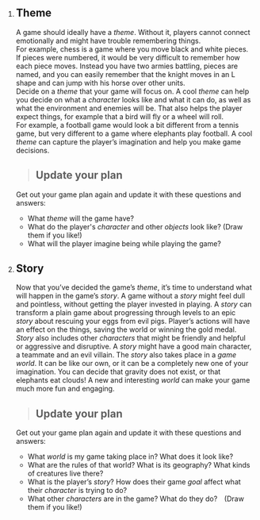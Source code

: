 1. ## Theme
    A game should ideally have a *theme*. Without it, players cannot connect emotionally and might have trouble remembering things.  
    For example, chess is a game where you move black and white pieces. If pieces were numbered, it would be very difficult to remember how each piece moves. Instead you have two armies battling, pieces are named, and you can easily remember that the knight moves in an L shape and can jump with his horse over other units.  
    Decide on a *theme* that your game will focus on. A cool *theme* can help you decide on what a *character* looks like and what it can do, as well as what the environment and enemies will be. That also helps the player expect things, for example that a bird will fly or a wheel will roll.  
    For example, a football game would look a bit different from a tennis game, but very different to a game where elephants play football. A cool *theme* can capture the player’s imagination and help you make game decisions.  
    > ## Update your plan
    Get out your game plan again and update it with these questions and answers:
     * What *theme* will the game have?
     * What do the player's *character* and other *objects* look like? (Draw them if you like!)
     * What will the player imagine being while playing the game?

2. ## Story
    Now that you’ve decided the game’s *theme*, it’s time to understand what will happen in the game’s *story*. A game without a *story* might feel dull and pointless, without getting the player invested in playing.
    A *story* can transform a plain game about progressing through levels to an epic *story* about rescuing your eggs from evil pigs. Player’s actions will have an effect on the things, saving the world or winning the gold medal.  
    *Story* also includes other *characters* that might be friendly and helpful or aggressive and disruptive. A *story* might have a good main character, a teammate and an evil villain.
    The *story* also takes place in a *game world*. It can be like our own, or it can be a completely new one of your imagination. You can decide that gravity does not exist, or that elephants eat clouds! A new and interesting *world* can make your game much more fun and engaging.  
    > ## Update your plan
    Get out your game plan again and update it with these questions and answers:
     * What *world* is my game taking place in? What does it look like?
     * What are the rules of that world? What is its geography? What kinds of creatures live there?
     * What is the player’s *story*? How does their game *goal* affect what their *character* is trying to do?
     * What other *characters* are in the game? What do they do? (Draw them if you like!)
